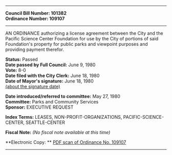 * * * * *  
  
**Council Bill Number: [](#h0)[](#h2)101382**   
**Ordinance Number: 109107**  
  
* * * * *  
  
AN ORDINANCE authorizing a license agreement between the City and the Pacific Science Center Foundation for use by the City of portions of said Foundation's property for public parks and viewpoint purposes and providing payment therefor.  
  
**Status:** Passed   
**Date passed by Full Council:** June 9, 1980   
**Vote:** 8-0   
**Date filed with the City Clerk:** June 18, 1980   
**Date of Mayor's signature:** June 18, 1980   
[(about the signature date)](/~public/approvaldate.htm)   
  
  
**Date introduced/referred to committee:** May 27, 1980   
**Committee:** Parks and Community Services   
**Sponsor:** EXECUTIVE REQUEST   
  
**Index Terms:** LEASES, NON-PROFIT-ORGANIZATIONS, PACIFIC-SCIENCE-CENTER, SEATTLE-CENTER  
  
**Fiscal Note:** *(No fiscal note available at this time)*  
  
**Electronic Copy: ** [PDF scan of Ordinance No. 109107](/~archives/Ordinances/Ord_109107.pdf)  
  
* * * * *  
